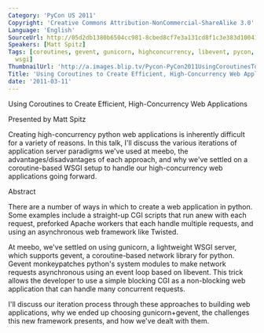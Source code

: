 ```yaml
---
Category: 'PyCon US 2011'
Copyright: 'Creative Commons Attribution-NonCommercial-ShareAlike 3.0'
Language: 'English'
SourceUrl: http://05d2db1380b6504cc981-8cbed8cf7e3a131cd8f1c3e383d10041.r93.cf2.rackcdn.com/pycon-us-2011/377_using-coroutines-to-create-efficient-high-concurrency-web-applications.mp4
Speakers: [Matt Spitz]
Tags: [coroutines, gevent, gunicorn, highconcurrency, libevent, pycon, pycon2011,
  wsgi]
ThumbnailUrl: 'http://a.images.blip.tv/Pycon-PyCon2011UsingCoroutinesToCreateEfficientHighConcurrency731.png'
Title: 'Using Coroutines to Create Efficient, High-Concurrency Web Applications'
date: '2011-03-11'
---
```

Using Coroutines to Create Efficient, High-Concurrency Web Applications

Presented by Matt Spitz

Creating high-concurrency python web applications is inherently difficult for
a variety of reasons. In this talk, I'll discuss the various iterations of
application server paradigms we've used at meebo, the advantages/disadvantages
of each approach, and why we've settled on a coroutine-based WSGI setup to
handle our high-concurrency web applications going forward.

Abstract

There are a number of ways in which to create a web application in python.
Some examples include a straight-up CGI scripts that run anew with each
request, preforked Apache workers that each handle multiple requests, and
using an asynchronous web framework like Twisted.

At meebo, we've settled on using gunicorn, a lightweight WSGI server, which
supports gevent, a coroutine-based network library for python. Gevent
monkeypatches python's system modules to make network requests asynchronous
using an event loop based on libevent. This trick allows the developer to use
a simple blocking CGI as a non-blocking web application that can handle many
concurrent requests.

I'll discuss our iteration process through these approaches to building web
applications, why we ended up choosing gunicorn+gevent, the challenges this
new framework presents, and how we've dealt with them.

